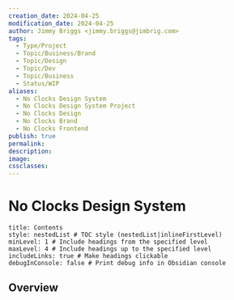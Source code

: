 ```yaml
---
creation_date: 2024-04-25
modification_date: 2024-04-25
author: Jimmy Briggs <jimmy.briggs@jimbrig.com>
tags:
  - Type/Project
  - Topic/Business/Brand
  - Topic/Design
  - Topic/Dev
  - Topic/Business
  - Status/WIP
aliases:
  - No Clocks Design System
  - No Clocks Design System Project
  - No Clocks Design
  - No Clocks Brand
  - No Clocks Frontend
publish: true
permalink:
description:
image:
cssclasses:
---
```


# No Clocks Design System

```table-of-contents
title: Contents 
style: nestedList # TOC style (nestedList|inlineFirstLevel)
minLevel: 1 # Include headings from the specified level
maxLevel: 4 # Include headings up to the specified level
includeLinks: true # Make headings clickable
debugInConsole: false # Print debug info in Obsidian console
```

## Overview
